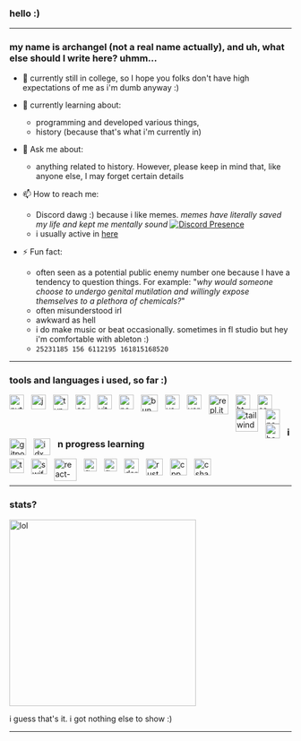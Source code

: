 ### hello :)
____
### my name is archangel (not a real name actually), and uh, what else should I write here? uhmm...

- 🔭 currently still in college, so I hope you folks don't have high expectations of me as i'm dumb anyway :)
  
- 🌱 currently learning about:
  - programming and developed various things,
  - history (because that's what i'm currently in)
    
- 💬 Ask me about:
  - anything related to history. However, please keep in mind that, like anyone else, I may forget certain details
    
- 📫 How to reach me:
  - Discord dawg :) because i like memes. *memes have literally saved my life and kept me mentally sound*
    [![Discord Presence](https://lanyard.cnrad.dev/api/1086625985761382430?theme=dark&hideDiscrim=true&borderRadius=30px&idleMessage=either%20hunting%20some%20good/offensive%20memes%20or%20plotting%20something%20bad%20for%20personal%20benefit)](https://discord.com/users/1086625985761382430)
  - i usually active in [here](https://discord.gg/DHWfHRWe2V)
    
- ⚡ Fun fact:
  - often seen as a potential public enemy number one because I have a tendency to question things. For example: "*why would someone choose to undergo genital mutilation and willingly expose themselves to a plethora of chemicals?*"
  - often misunderstood irl
  - awkward as hell
  - i do make music or beat occasionally. sometimes in fl studio but hey i'm comfortable with ableton :)
  - ```25231185 156 6112195 161815168520```
___

### tools and languages i used, so far :)
<img align="left" alt="python" width="26px" src="https://cdn.worldvectorlogo.com/logos/python-5.svg" style="padding-right:10px;" />
<img align="left" alt="javascript" width="26px" src="https://cdn.worldvectorlogo.com/logos/logo-javascript.svg" style="padding-right:10px;"/>
<img align="left" alt="typescript" width="27px" src="https://cdn.worldvectorlogo.com/logos/typescript.svg" style="padding-right:10px;"/>
<img align="left" alt="codespaces" width="26px" src="https://github.gallerycdn.vsassets.io/extensions/github/codespaces/1.16.2/1698357221330/Microsoft.VisualStudio.Services.Icons.Default" style="padding-right:10px;"/>
<img align="left" alt="vite" width="26px" src="https://cdn.worldvectorlogo.com/logos/vitejs.svg" style="padding-right:10px;"/>
<img align="left" alt="next" width="26px" src="https://cdn.worldvectorlogo.com/logos/next-js.svg" style="padding-right:10px;"/>
<img align="left" alt="bun" width="30px" src="https://bun.sh/logo.svg" style="padding-right:10px;"/>
<img align="left" alt="vscode" width="26px" src="https://cdn.worldvectorlogo.com/logos/netlify.svg" style="padding-right:10px;"/>
<img align="left" alt="vercel" width="26px" src="https://www.svgrepo.com/show/361653/vercel-logo.svg" style="padding-right:10px;"/>
<img align="left" alt="repl.it" width="35px" src="https://upload.wikimedia.org/wikipedia/commons/7/78/New_Replit_Logo.svg" style="padding-right:10px;"/>
<img align="left" alt="html" width="26px" src="https://cdn.worldvectorlogo.com/logos/html-1.svg" style="padding-right:10px;"/>
<img align="left" alt="css" width="26px" src="https://cdn.worldvectorlogo.com/logos/css-3.svg" style="padding-right:10px;"/>
<img align="left" alt="tailwind" width="40px" src="https://cdn.worldvectorlogo.com/logos/tailwindcss.svg" style="padding-right:10px;"/>
<img align="left" alt="node" width="26px" src="https://cdn.worldvectorlogo.com/logos/nodejs-icon.svg" style="padding-right:10px;"/>
<img align="left" alt="bash" width="26px" src="https://cdn.worldvectorlogo.com/logos/git-bash.svg" style="padding-right:10px;"/>
<img align="left" alt="gitpod" width="30px" src="https://avatars.githubusercontent.com/u/37021919?s=200&v=4" style="padding-right:10px;"/>
<img align="left" alt="idx" width="30px" src="https://developers.google.com/static/idx/images/icon-192.png" style="padding-right:10px;"/>

<br />
<br />

### in progress learning
<img align="left" alt="tensorflow" width="26px" src="https://cdn.worldvectorlogo.com/logos/tensorflow-2.svg" style="padding-right:10px;"/>
<img align="left" alt="swift" width="28px" src="https://cdn.worldvectorlogo.com/logos/swift-15.svg" style="padding-right:10px;"/>
<img align="left" alt="react-native" width="40px" src="https://cdn.worldvectorlogo.com/logos/react-native-1.svg" style="padding-right:10px;"/>
<img align="left" alt="firebase" width="23px" src="https://cdn.worldvectorlogo.com/logos/firebase-1.svg" style="padding-right:10px;"/>
<img align="left" alt="flutter" width="23px" src="https://cdn.worldvectorlogo.com/logos/flutter.svg" style="padding-right:10px;"/>
<img align="left" alt="dart" width="26px" src="https://cdn.worldvectorlogo.com/logos/dart.svg" style="padding-right:10px;"/>
<img align="left" alt="rust" width="30px" src="https://cdn.worldvectorlogo.com/logos/rust.svg" style="padding-right:10px;"/>
<img align="left" alt="cpp" width="30px" src="https://cdn.worldvectorlogo.com/logos/c.svg" style="padding-right:10px;"/>
<img align="left" alt="csharp" width="30px" src="https://cdn.worldvectorlogo.com/logos/c--4.svg" style="padding-right:10px;"/>

<br />
<br />

___
### stats?
<div style="position: relative;">
  <img alt="lol" width="333px" src="https://github-readme-stats.vercel.app/api/top-langs/?username=archangel-12&hide_progress=true" style="position: relative; z-index: 2;">
</div>

i guess that's it. i got nothing else to show :)



____
